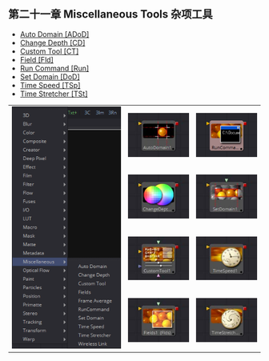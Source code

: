 ## 第二十一章 Miscellaneous Tools 杂项工具

- [Auto Domain [ADoD]](./Auto%20Domain%20[ADoD].md) 
- [Change Depth [CD]](./Change%20Depth%20[CD].md) 
- [Custom Tool [CT]](./Custom%20Tool%20[CT].md) 
- [Field [Fld]](./Field%20[Fld].md) 
- [Run Command [Run]](./Run%20Command%20[Run].md) 
- [Set Domain [DoD]](./Set%20Domain%20[DoD].md) 
- [Time Speed [TSp]](./Time%20Speed%20[TSp].md) 
- [Time Stretcher [TSt]](./Time%20Stretcher%20[TSt].md) 

<table id="img">
  <tr>
	<td rowspan="4"><img src="images/Miscellaneous_index.png" alt="Miscellaneous_index"></td>
    <td><img src="images/index_AutoDomain.jpg" alt="index_AutoDomain"></td>
    <td><img src="images/index_RunCommand.png" alt="index_RunCommand"></td>
  </tr>
  <tr>
    <td><img src="images/index_ChangeDepth.jpg" alt="index_ChangeDepth"></td>
    <td><img src="images/index_SetDomain.jpg" alt="index_SetDomain"></td>
  </tr>
  <tr>
    <td><img src="images/index_CustomTools.jpg" alt="index_CustomTools"></td>
    <td><img src="images/index_TimeSpeed.jpg" alt="index_TimeSpeed"></td>
  </tr>
  <tr>
    <td><img src="images/index_Fields.jpg" alt="index_Fields"></td>
    <td><img src="images/index_TimeStretcher.jpg" alt="index_TimeStretcher"></td>
  </tr>
</table>

